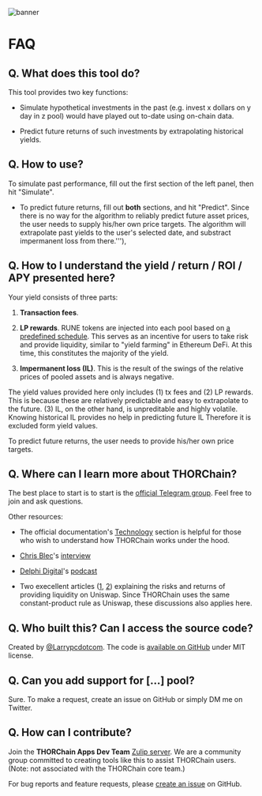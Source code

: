 ![banner](https://github.com/Larrypcdotcom/thorchain-lp-data/raw/main/images/banner.png)

# FAQ

## Q. What does this tool do?

This tool provides two key functions:

* Simulate hypothetical investments in the past (e.g. invest x dollars on y day in z pool) would
have played out to-date using on-chain data.

* Predict future returns of such investments by extrapolating historical yields.

## Q. How to use?

To simulate past performance, fill out the first section of the left panel, then hit "Simulate".

* To predict future returns, fill out **both** sections, and hit "Predict". Since there is no way
for the algorithm to reliably predict future asset prices, the user needs to supply his/her own
price targets. The algorithm will extrapolate past yields to the user's selected date, and
substract impermanent loss from there.'''),

## Q. How to I understand the yield / return / ROI / APY presented here?

Your yield consists of three parts:

1. **Transaction fees**.

2. **LP rewards**. RUNE tokens are injected into each pool based on [a predefined schedule](https://docs.thorchain.org/how-it-works/emission-schedule).
This serves as an incentive for users to take risk and provide liquidity, similar to "yield
farming" in Ethereum DeFi. At this time, this constitutes the majority of the yield.

3. **Impermanent loss (IL)**. This is the result of the swings of the relative prices of pooled
assets and is always negative.

The yield values provided here only includes (1) tx fees and (2) LP rewards. This is because these
are relatively predictable and easy to extrapolate to the future. (3) IL, on the other hand, is
unpreditable and highly volatile. Knowing historical IL provides no help in predicting future IL
Therefore it is excluded form yield values.

To predict future returns, the user needs to provide his/her own price targets.

## Q. Where can I learn more about THORChain?

The best place to start is to start is the [official Telegram group](https://t.me/thorchain_org).
Feel free to join and ask questions.

Other resources:

* The official documentation's [Technology](https://docs.thorchain.org/technology) section is helpful
for those who wish to understand how THORChain works under the hood.

* [Chris Blec](https://twitter.com/ChrisBlec)'s [interview](https://www.youtube.com/watch?v=ip7OHz1Gnec)

* [Delphi Digital](https://twitter.com/Delphi_Digital)'s [podcast](https://www.delphidigital.io/reports/exclusive-podcast-with-thorchains-technical-lead-chad-barraford/)

* Two execellent articles ([1](https://pintail.medium.com/uniswap-a-good-deal-for-liquidity-providers-104c0b6816f2),
[2](https://pintail.medium.com/understanding-uniswap-returns-cc593f3499ef)) explaining the risks
and returns of providing liquidity on Uniswap. Since THORChain uses the same constant-product rule
as Uniswap, these discussions also applies here.

## Q. Who built this? Can I access the source code?

Created by [@Larrypcdotcom](https://twitter.com/Larrypcdotcom). The code is [available on GitHub](https://github.com/Larrypcdotcom/thorchain-lp-data)
under MIT license.

## Q. Can you add support for \[...\] pool?

Sure. To make a request, create an issue on GitHub or simply DM me on Twitter.

## Q. How can I contribute?

Join the **THORChain Apps Dev Team** [Zulip server](). We are a community group committed to
creating tools like this to assist THORChain users. (Note: not associated with the THORChain core team.)

For bug reports and feature requests, please [create an issue](https://github.com/Larrypcdotcom/thorchain-lp-data/issues/new)
on GitHub.
